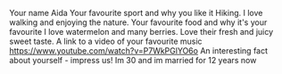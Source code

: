 Your name
Aida
Your favourite sport and why you like it
Hiking. I love walking and enjoying the nature.
Your favourite food and why it's your favourite
I love watermelon and many berries. Love their fresh and juicy sweet taste.
A link to a video of your favourite music
https://www.youtube.com/watch?v=P7WkPGlYO6o
An interesting fact about yourself - impress us!
Im 30 and im married for 12 years now
